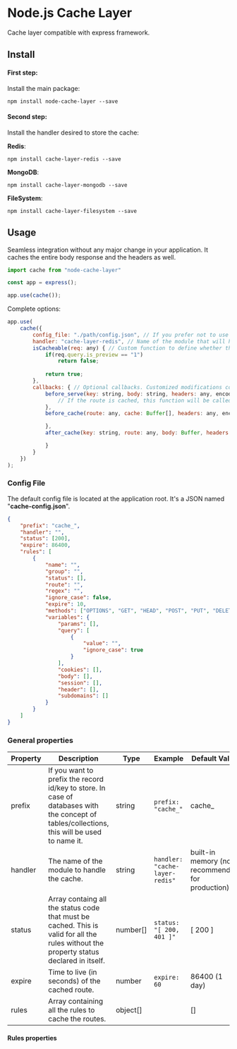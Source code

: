 # Node.js Cache Layer

Cache layer compatible with express framework. 

## Install

#### First step:
Install the main package:
```
npm install node-cache-layer --save
```

#### Second step:
Install the handler desired to store the cache:

**Redis**:
```
npm install cache-layer-redis --save
```

**MongoDB**:
```
npm install cache-layer-mongodb --save
```

**FileSystem**:
```
npm install cache-layer-filesystem --save
```


## Usage

Seamless integration without any major change in your application.
It caches the entire body response and the headers as well.

```javascript
import cache from "node-cache-layer"

const app = express();

app.use(cache());
```

Complete options:

```javascript
app.use(
	cache({
		config_file: "./path/config.json", // If you prefer not to use the default location
		handler: "cache-layer-redis", // Name of the module that will handle the cache. It can be set here or in the config file.
		isCacheable(req: any) { // Custom function to define whether the response can be cached
			if(req.query.is_preview == "1")
				return false;
			
			return true;
		},
		callbacks: { // Optional callbacks. Customized modifications could be done here
			before_serve(key: string, body: string, headers: any, encoding?: string): void {
				// If the route is cached, this function will be called before send the output to the client.
			},
			before_cache(route: any, cache: Buffer[], headers: any, encoding?: string): void {

			},
			after_cache(key: string, route: any, body: Buffer, headers: any, encoding?: string): void {

			}
		}
	})
);
```

### Config File

The default config file is located at the application root.
It's a JSON named "**cache-config.json**".

```json
{
	"prefix": "cache_",
	"handler": "",
	"status": [200],
	"expire": 86400,
	"rules": [
		{
			"name": "",
			"group": "",
			"status": [],
			"route": "",
			"regex": "",
			"ignore_case": false,
			"expire": 10,
			"methods": ["OPTIONS", "GET", "HEAD", "POST", "PUT", "DELETE", "TRACE", "CONNECT"],
			"variables": {
				"params": [],
				"query": [
					{
						"value": "",
						"ignore_case": true
					}
				],
				"cookies": [],
				"body": [],
				"session": [],
				"header": [],
				"subdomains": []
			}
		}
	]
}
```

### General properties
Property | Description | Type | Example | Default Value
------------ | ------------- | ------------- | ------------- | -------------
prefix | If you want to prefix the record id/key to store. In case of databases with the concept of tables/collections, this will be used to name it. | string | `prefix: "cache_"` | cache_
handler | The name of the module to handle the cache. | string | `handler: "cache-layer-redis"` | built-in memory (not recommended for production)
status | Array containg all the status code that must be cached. This is valid for all the rules without the property status declared in itself. | number[] | `status: "[ 200, 401 ]"` | [ 200 ]
expire | Time to live (in seconds) of the cached route. | number | `expire: 60` | 86400 (1 day)
rules | Array containing all the rules to cache the routes. | object[] |  | []

#### Rules properties